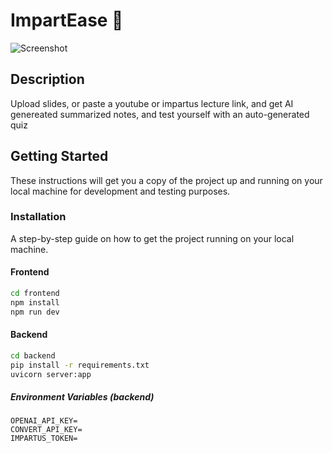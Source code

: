 # ImpartEase 📕

![Screenshot](https://i.imgur.com/1XxKcv9.png)

## Description

Upload slides, or paste a youtube or impartus lecture link, and get AI genereated summarized notes, and test yourself with an auto-generated quiz

## Getting Started

These instructions will get you a copy of the project up and running on your local machine for development and testing purposes.

### Installation

A step-by-step guide on how to get the project running on your local machine.

#### Frontend

```bash
cd frontend
npm install
npm run dev
```

#### Backend

```bash
cd backend
pip install -r requirements.txt
uvicorn server:app
```

##### Environment Variables (backend)

```
OPENAI_API_KEY=
CONVERT_API_KEY=
IMPARTUS_TOKEN=
```
